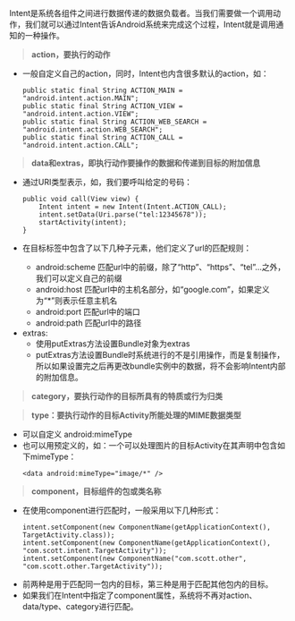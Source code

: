 Intent是系统各组件之间进行数据传递的数据负载者。当我们需要做一个调用动作，我们就可以通过Intent告诉Android系统来完成这个过程，Intent就是调用通知的一种操作。

> **action，要执行的动作**

* 一般自定义自己的action，同时，Intent也内含很多默认的action，如：
    ```
    public static final String ACTION_MAIN = "android.intent.action.MAIN";  
    public static final String ACTION_VIEW = "android.intent.action.VIEW";  
    public static final String ACTION_WEB_SEARCH = "android.intent.action.WEB_SEARCH";  
    public static final String ACTION_CALL = "android.intent.action.CALL";  
    ```

> **data和extras，即执行动作要操作的数据和传递到目标的附加信息**

* 通过URI类型表示，如，我们要呼叫给定的号码：
    ```
    public void call(View view) {
        Intent intent = new Intent(Intent.ACTION_CALL);
        intent.setData(Uri.parse("tel:12345678"));
        startActivity(intent);
    }
    ```
* 在目标<data />标签中包含了以下几种子元素，他们定义了url的匹配规则：
    - android:scheme 匹配url中的前缀，除了“http”、“https”、“tel”...之外，我们可以定义自己的前缀
    - android:host 匹配url中的主机名部分，如“google.com”，如果定义为“*”则表示任意主机名
    - android:port 匹配url中的端口
    - android:path 匹配url中的路径
* extras: 
    - 使用putExtras方法设置Bundle对象为extras
    - putExtras方法设置Bundle时系统进行的不是引用操作，而是复制操作，所以如果设置完之后再更改bundle实例中的数据，将不会影响Intent内部的附加信息。

> **category，要执行动作的目标所具有的特质或行为归类**

> **type：要执行动作的目标Activity所能处理的MIME数据类型**

- 可以自定义 android:mimeType
- 也可以用预定义的，如：一个可以处理图片的目标Activity在其声明中包含如下mimeType：
    ```
    <data android:mimeType="image/*" />  
    ```

> **component，目标组件的包或类名称**

* 在使用component进行匹配时，一般采用以下几种形式：
    ```
    intent.setComponent(new ComponentName(getApplicationContext(), TargetActivity.class));
    intent.setComponent(new ComponentName(getApplicationContext(), "com.scott.intent.TargetActivity"));
    intent.setComponent(new ComponentName("com.scott.other", "com.scott.other.TargetActivity"));
    ```
* 前两种是用于匹配同一包内的目标，第三种是用于匹配其他包内的目标。 
* 如果我们在Intent中指定了component属性，系统将不再对action、data/type、category进行匹配。